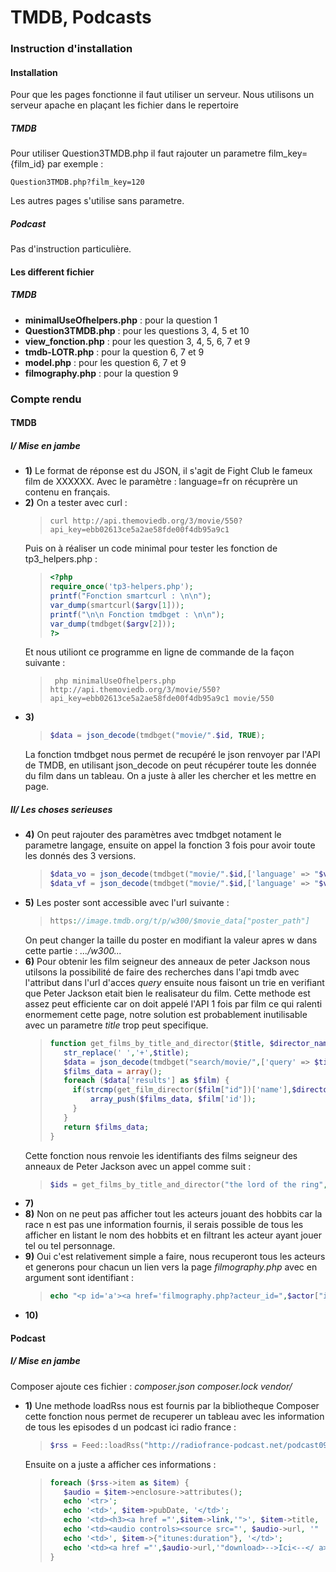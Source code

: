 # TMDB, Podcasts
### Instruction d'installation
#### Installation
Pour que les pages fonctionne il faut utiliser un serveur. Nous utilisons un serveur apache en plaçant les fichier dans le repertoire
##### TMDB
Pour utiliser Question3TMDB.php il faut rajouter un parametre film_key={film_id} par exemple :
```
Question3TMDB.php?film_key=120
```
Les autres pages s'utilise sans parametre.
##### Podcast
Pas d'instruction particulière.
#### Les different fichier
##### TMDB
- **minimalUseOfhelpers.php** : pour la question 1
- **Question3TMDB.php** : pour les questions 3, 4, 5 et 10
- **view_fonction.php** : pour les question 3, 4, 5, 6, 7 et 9
- **tmdb-LOTR.php** : pour la question 6, 7 et 9
- **model.php** : pour les question 6, 7 et 9
- **filmography.php** : pour la question 9
### Compte rendu
#### TMDB
##### I/ Mise en jambe
- **1)** Le format de réponse est du JSON, il s'agit de Fight Club le fameux film de XXXXXX. Avec le paramètre : language=fr on récuprère un contenu en français.
- **2)** On a tester avec curl :
  >```shell
  > curl http://api.themoviedb.org/3/movie/550?api_key=ebb02613ce5a2ae58fde00f4db95a9c1
  >```
  Puis on à réaliser un code minimal pour tester les fonction de tp3_helpers.php :
  >```php
  ><?php
  >require_once('tp3-helpers.php');
  >printf("Fonction smartcurl : \n\n");
  >var_dump(smartcurl($argv[1]));
  >printf("\n\n Fonction tmdbget : \n\n");
  >var_dump(tmdbget($argv[2]));
  > ?>
  >```
  Et nous utiliont ce programme en ligne de commande de la façon suivante :
  >```shell
  >  php minimalUseOfhelpers.php http://api.themoviedb.org/3/movie/550?api_key=ebb02613ce5a2ae58fde00f4db95a9c1 movie/550
  >```
- **3)**
  >```php
  > $data = json_decode(tmdbget("movie/".$id, TRUE);
  >```
  La fonction tmdbget nous permet de recupéré le json renvoyer par l'API de TMDB, en utilisant json_decode on peut récupérer toute les donnée du film dans un tableau. On a juste à aller les chercher et les mettre en page.
##### II/ Les choses serieuses
- **4)** On peut rajouter des paramètres avec tmdbget notament le parametre langage, ensuite on appel la fonction 3 fois pour avoir toute les donnés des 3 versions.
  >```php
  > $data_vo = json_decode(tmdbget("movie/".$id,['language' => "$vo"]), TRUE);
  > $data_vf = json_decode(tmdbget("movie/".$id,['language' => "$vf"]), TRUE);
  >```
- **5)** Les poster sont accessible avec l'url suivante :
  >```php
  > https://image.tmdb.org/t/p/w300/$movie_data["poster_path"]
  >```
  On peut changer la taille du poster en modifiant la valeur apres w dans cette partie : *.../w300...*
- **6)** Pour obtenir les film seigneur des anneaux de peter Jackson nous utilsons la possibilité de faire des recherches dans l'api tmdb avec l'attribut dans l'url d'acces *query* ensuite nous faisont un trie en verifiant que Peter Jackson etait bien le realisateur du film. Cette methode est assez peut efficiente car on doit appelé l'API 1 fois par film ce qui ralenti enormement cette page, notre solution est probablement inutilisable avec un parametre *title* trop peut specifique.  
    >```php
    >function get_films_by_title_and_director($title, $director_name){
    >    str_replace(' ','+',$title);
    >    $data = json_decode(tmdbget("search/movie/",['query' => $title]), TRUE);
    >    $films_data = array();
    >    foreach ($data['results'] as $film) {
    >      if(strcmp(get_film_director($film["id"])['name'],$director_name)==0){
    >          array_push($films_data, $film['id']);
    >      }
    >    }
    >    return $films_data;
    >}
    >```
    Cette fonction nous renvoie les identifiants des films seigneur des anneaux de Peter Jackson avec un appel comme suit :
    >```php
    > $ids = get_films_by_title_and_director("the lord of the ring","Peter Jackson");
    >```
- **7)**
- **8)** Non on ne peut pas afficher tout les acteurs jouant des hobbits car la race n est pas une information fournis, il serais possible de tous les afficher en listant le nom des hobbits et en filtrant les acteur ayant jouer tel ou tel personnage.
- **9)** Oui c'est relativement simple a faire, nous recuperont tous les acteurs et generons pour chacun un lien vers la page *filmography.php* avec en argument sont identifiant :
  >```php
  > echo "<p id='a'><a href='filmography.php?acteur_id=",$actor["id"],"'>",$actor["name"],"</a></p>";
  >```
- **10)**
#### Podcast
##### I/ Mise en jambe
  Composer ajoute ces fichier : *composer.json  composer.lock  vendor/*
- **1)** Une methode loadRss nous est fournis par la bibliotheque Composer cette fonction nous permet de recuperer un tableau avec les information de tous les episodes d un podcast ici radio france :
  >```php
  > $rss = Feed::loadRss("http://radiofrance-podcast.net/podcast09/rss_14312.xml");
  >```
  Ensuite on a juste a afficher ces informations :
  >```php
  >foreach ($rss->item as $item) {
  >    $audio = $item->enclosure->attributes();
  >    echo '<tr>';
  >    echo '<td>', $item->pubDate, '</td>';
  >    echo '<td><h3><a href ="',$item->link,'">', $item->title,  '</a>', '</h3></td>';
  >    echo '<td><audio controls><source src="', $audio->url, '"  type=', $audio->type, '></audio></td>';
  >    echo '<td>', $item->{"itunes:duration"}, '</td>';
  >    echo '<td><a href ="',$audio->url,'"download>-->Ici<--</ a></td></tr>';
  >}
  >```
